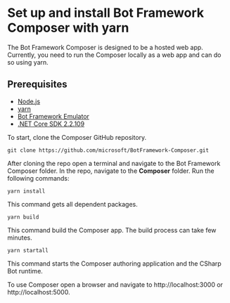 # Set up and install Bot Framework Composer with yarn

The Bot Framework Composer is designed to be a hosted web app. Currently, you need to run the Composer locally as a web app and can do so using yarn.

## Prerequisites

- [Node.js](https://nodejs.org/en/)
- [yarn](https://yarnpkg.com/en/docs/install)
- [Bot Framework Emulator](https://github.com/microsoft/BotFramework-Emulator/releases/latest)
- [.NET Core SDK 2.2.109](https://dotnet.microsoft.com/download)

To start, clone the Composer GitHub repository. 
```
git clone https://github.com/microsoft/BotFramework-Composer.git
```

After cloning the repo open a terminal and navigate to the Bot Framework Composer folder. In the repo, navigate to the **Composer** folder. Run the following commands:
```
yarn install
```
This command gets all dependent packages.

```
yarn build
```
This command build the Composer app. The build process can take few minutes.

```
yarn startall
```
This command starts the Composer authoring application and the CSharp Bot runtime. 


To use Composer open a browser and navigate to http://localhost:3000 or http://localhost:5000. 
